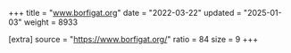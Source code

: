 +++
title = "www.borfigat.org"
date = "2022-03-22"
updated = "2025-01-03"
weight = 8933

[extra]
source = "https://www.borfigat.org/"
ratio = 84
size = 9
+++
